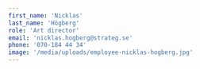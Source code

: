 ```yaml
---
first_name: 'Nicklas'
last_name: 'Högberg'
role: 'Art director'
email: 'nicklas.hogberg@strateg.se'
phone: '070-184 44 34'
image: '/media/uploads/employee-nicklas-hogberg.jpg'
---
```

